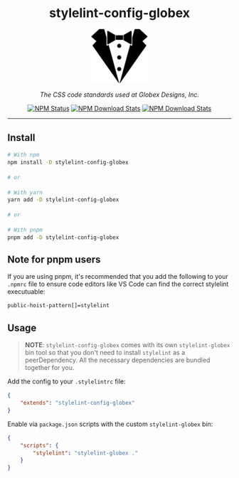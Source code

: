 <div align="center">

<h1>stylelint-config-globex</h1>

<img alt="stylelint-config-globex" src="logo.png" width="128" />

<p><em>The CSS code standards used at Globex Designs, Inc.</em></p>

<a href="https://www.npmjs.com/package/stylelint-config-globex"><img alt="NPM Status" src="https://img.shields.io/npm/v/stylelint-config-globex.svg?style=flat"></a>
<a href="https://www.npmtrends.com/stylelint-config-globex"><img alt="NPM Download Stats" src="https://img.shields.io/npm/dm/stylelint-config-globex.svg?style=flat-square" /></a>
<a href="https://github.com/GlobexDesignsInc/stylelint-config-globex/blob/master/LICENSE"><img alt="NPM Download Stats" src="https://img.shields.io/npm/l/stylelint-config-globex.svg?style=flat-square" /></a>

</div><hr />

## Install

```sh
# With npm
npm install -D stylelint-config-globex

# or

# With yarn
yarn add -D stylelint-config-globex

# or

# With pnpm
pnpm add -D stylelint-config-globex
```

## Note for pnpm users

If you are using pnpm, it's recommended that you add the following to your `.npmrc` file to ensure code editors like VS Code can find the correct stylelint executuable:

```sh
public-hoist-pattern[]=stylelint
```

## Usage

> **NOTE**: `stylelint-config-globex` comes with its own `stylelint-globex` bin tool so that you don't need to install `stylelint` as a peerDependency. All the necessary dependencies are bundled together for you.

Add the config to your `.stylelintrc` file:

```json
{
	"extends": "stylelint-config-globex"
}
```

Enable via `package.json` scripts with the custom `stylelint-globex` bin:

```json
{
	"scripts": {
		"stylelint": "stylelint-globex ."
	}
}
```
